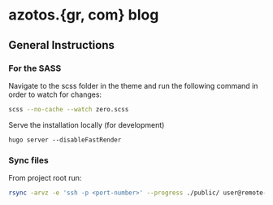 # azotos.{gr, com} blog

## General Instructions

### For the SASS

Navigate to the scss folder in the theme and run the following command in order to watch for changes:

```bash
scss --no-cache --watch zero.scss
```

Serve the installation locally (for development)
```
hugo server --disableFastRender
```

### Sync files

From project root run: 
```bash
rsync -arvz -e 'ssh -p <port-number>' --progress ./public/ user@remote-server:/remote/folder
```
